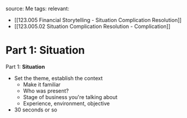 source: Me
tags:
relevant:
- [[123.005 Financial Storytelling - Situation Complication Resolution]]
- [[123.005.02 Situation Complication Resolution - Complication]]

# Part 1: Situation

Part 1: **Situation**
- Set the theme, establish the context
	- Make it familiar
	- Who was present?
	- Stage of business you're talking about
	- Experience, environment, objective
- 30 seconds or so
